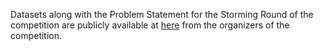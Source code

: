 Datasets along with the Problem Statement for the Storming Round of the competition are publicly available at [here](https://www.kaggle.com/competitions/data-storm-30/data) from the organizers of the competition. 
